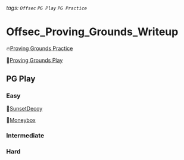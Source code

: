 ###### tags: `Offsec` `PG Play` `PG Practice`

# Offsec_Proving_Grounds_Writeup
:fire:[Proving Grounds Practice](https://portal.offsec.com/labs/practice)

:muscle:[Proving Grounds Play](https://portal.offsec.com/labs/play)

## PG Play

### Easy
:penguin:[SunsetDecoy](PG_Play/SunsetDecoy.md)

:penguin:[Moneybox](PG_Play/Moneybox.md)

### Intermediate

### Hard
